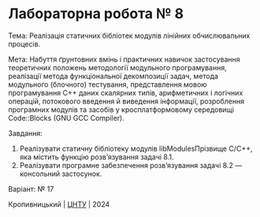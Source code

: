 ﻿# Лабораторна робота № 8

Тема: Реалізація статичних бібліотек модулів лінійних обчислювальних процесів.

Мета: Набуття ґрунтовних вмінь і практичних навичок застосування теоретичних положень методології модульного програмування, реалізації метода функціональної декомпозиції задач, метода модульного (блочного) тестування, представлення мовою програмування С++ даних скалярних типів, арифметичних і логічних операцій, потокового введення й виведення інформації, розроблення програмних модулів та засобів у кросплатформовому середовищі Code::Blocks (GNU GCC Compiler).

Завдання:

1. Реалізувати статичну бібліотеку модулів libModulesПрізвище
C/C++, яка містить функцію розв’язування задачі 8.1.
2. Реалізувати програмне забезпечення розв’язування задачі 8.2 —
консольний застосунок. 

Варіант: № 17


Кропивницький | <a href="http://www.kntu.kr.ua/">ЦНТУ</a> | 2024
